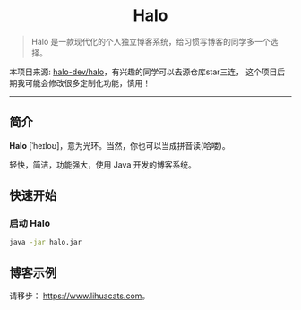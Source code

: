 <h1 align="center">Halo</h1>

> Halo 是一款现代化的个人独立博客系统，给习惯写博客的同学多一个选择。

本项目来源: [halo-dev/halo](https://github.com/halo-dev/halo)，有兴趣的同学可以去源仓库star三连，
这个项目后期我可能会修改很多定制化功能，慎用！

------------------------------

## 简介

**Halo** [ˈheɪloʊ]，意为光环。当然，你也可以当成拼音读(哈喽)。

轻快，简洁，功能强大，使用 Java 开发的博客系统。

## 快速开始

### 启动 Halo

```bash
java -jar halo.jar
```


## 博客示例

请移步： <https://www.lihuacats.com>。

